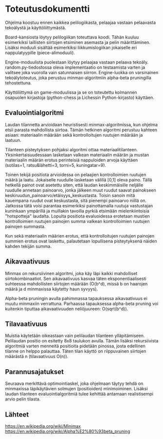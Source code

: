 # Toteutusdokumentti

Ohjelma koostuu ennen kaikkea pelilogiikasta, pelaajaa vastaan pelaavasta tekoälystä ja käyttöliittymästä.

Board-kansiosta löytyy pelilogiikan toteuttava koodi. Tähän kuuluu esimerkiksi laillisten siirtojen etsiminen asemasta ja pelin määrittäminen. Lisäksi moduuli sisältää esimerkiksi liikkumislogiikan jokaiselle eri nappulatyypille (piece-alimoduuli). 

Engine-moduulista puolestaan löytyy pelaajaa vastaan pelaava tekoäly. random.py-tiedostossa oleva implementaatio on testaamista varten ja valitsee joka vuorolla vain satunnaisen siirron. Engine-luokka on varsinainen tekoälytoteutus, joka perustuu minmax-algoritmiin alpha-beta pruningilla tehostettuna. 

Käyttöliittymä on game-moduulissa ja se on toteutettu kolmannen osapuolen kirjastoja (python-chess ja Lichessin Python-kirjasto) käyttäen.

## Evaluointialgoritmi

Laudan tilannetta arvioidaan heuristisesti minmax-algoritmissa, kun ohjelma etsii parasta mahdollista siirtoa. Tämän hetkinen algoritmi perustuu kahteen asiaan: materiaalin määrään sekä kontrolloitujen ruutujen määrään ja laatuun. 

Tilanteen pisteytyksen pohjaksi algoritmi ottaa materiaalitilanteen. Yksinkertaisuudessaan lasketaan valkean materiaalin määrän ja mustan materiaalin määrän erotus perinteisiä nappuloiden arvoja käyttäen (sotilas=1, ratsu&lähetti=3, torni=5, kuningatar=9).

Toinen tekijä positiota arvioidessa on pelaajien kontrolloimien ruutujen määrä ja laatu. Jokaiselle ruudulle lasketaan välillä [0,1] oleva paino. Tällä hetkellä painot ovat asetettu siten, että laudan keskimmäisille neljälle ruudulle annetaan painoarvo, jonka jälkeen muut ruudut saavat painokseen keskiruudun_painoarvo/etäisyys_keskustasta. Toisin sanoin mitä kauempana ruudut ovat keskustasta, sitä pienempi painoarvo niillä on. Jatkossa tätä voisi parantaa esimerkiksi painottamalla ruutuja vastustajan kuninkaan ympärillä ja muillakin tavoilla pyrkiä etsimään mielenkiintoisia "hotspotteja" laudalta. Lopulta positiota evaluoidessa erotetaan mustien kontrolloimien ruutujen painojen summa valkean kontrolloimien ruutujen painojen summasta.

Kun sekä materiaalin määrien erotus, että kontrolloitujen ruutujen painojen summien erotus ovat laskettu, palautetaan lopullisena pisteytyksenä näiden kahden tekijän summa.

## Aikavaativuus

Minmax on rekursiivinen algoritmi, joka käy läpi kaikki mahdolliset siirtokombinaatiot. Sen aikavaativuus kasvaa täten eksponentiaalisesti suhteessa mahdollisten siirtojen määrään (O(b^d), missä b on haarojen määrä ja d minmaxissa käytetty haun syvyys).

Alpha-beta pruningin avulla pahimmassa tapauksessa aikavaativuus ei muutu minmaxiin verrattuna. Parhaassa tapauksessa alpha-beta pruning voi kuitenkin tiputtaa aikavaativuuden neliöjuureen: O(sqrt(b^d)). 

## Tilavaativuus

Muistia käytetään oikeastaan vain pelilaudan tilanteen ylläpitämiseen. Pelilaudan positio on esitetty 8x8 taulukon avulla. Tämän lisäksi rekursiivista algoritmiä varten menneitä positioita pidetään pinossa, josta edellinen tilanne on helppo palauttaa. Täten tilan käyttö on riippuvainen siirtojen määrästä n (tilavaativuus O(n)).

## Parannusajatukset

Seuraava merkittävä optimointiaskel, joka ohjelmaan täytyy tehdä on minmaxissa läpikäytävien solmujen (positioiden) minimoiminen. Lisäksi laudan tilanteen evaluointialgoritmiä tulee kehittää antamaan realistisempi arvio pelin tilasta.

## Lähteet

https://en.wikipedia.org/wiki/Minimax
https://en.wikipedia.org/wiki/Alpha%E2%80%93beta_pruning